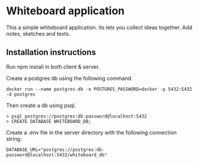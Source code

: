 # Whiteboard application

This a simple whiteboard application. Its lets you collect ideas together. Add notes, sketches and texts.

## Installation instructions

Run npm install in both client & server.

Create a postgres db using the following command.

```shell
docker run --name postgres-db -e POSTGRES_PASSWORD=docker -p 5432:5432 -d postgres
```

Then create a db using psql.

```shell
> psql postgres://postgres:db-password@localhost:5432
> CREATE DATABASE WHITEBOARD_DB;
```

Create a .env file in the server directory with the following connection string:

```shell
DATABASE_URL="postgres://postgres:db-password@localhost:5432/whiteboard_db"
```
